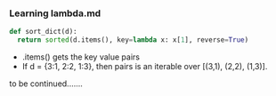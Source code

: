 ### Learning lambda.md

```Python
def sort_dict(d):
  return sorted(d.items(), key=lambda x: x[1], reverse=True)
```

* .items() gets the key value pairs
*  If d = {3:1, 2:2, 1:3}, then
pairs is an iterable over [(3,1), (2,2), (1,3)].

to be continued.......
